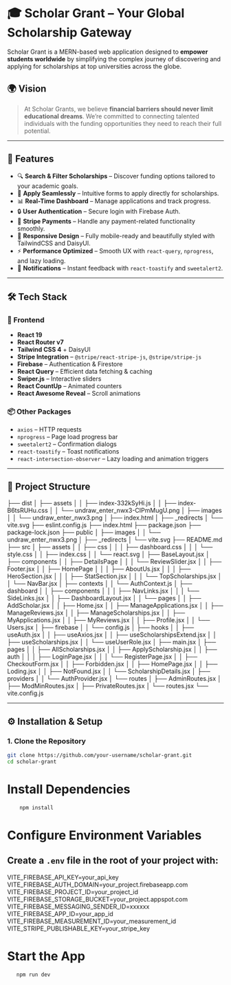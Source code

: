 # 🎓 Scholar Grant – Your Global Scholarship Gateway

Scholar Grant is a MERN-based web application designed to **empower students worldwide** by simplifying the complex journey of discovering and applying for scholarships at top universities across the globe.

## 🌍 Vision

> At Scholar Grants, we believe **financial barriers should never limit educational dreams**. We’re committed to connecting talented individuals with the funding opportunities they need to reach their full potential.

---

## 🚀 Features

- 🔍 **Search & Filter Scholarships** – Discover funding options tailored to your academic goals.
- 📝 **Apply Seamlessly** – Intuitive forms to apply directly for scholarships.
- 📊 **Real-Time Dashboard** – Manage applications and track progress.
- 🔒 **User Authentication** – Secure login with Firebase Auth.
- 💸 **Stripe Payments** – Handle any payment-related functionality smoothly.
- 📱 **Responsive Design** – Fully mobile-ready and beautifully styled with TailwindCSS and DaisyUI.
- ⚡ **Performance Optimized** – Smooth UX with `react-query`, `nprogress`, and lazy loading.
- 🔔 **Notifications** – Instant feedback with `react-toastify` and `sweetalert2`.

---

## 🛠️ Tech Stack

### 🧩 Frontend
- **React 19**
- **React Router v7**
- **Tailwind CSS 4** + DaisyUI
- **Stripe Integration** – `@stripe/react-stripe-js`, `@stripe/stripe-js`
- **Firebase** – Authentication & Firestore
- **React Query** – Efficient data fetching & caching
- **Swiper.js** – Interactive sliders
- **React CountUp** – Animated counters
- **React Awesome Reveal** – Scroll animations

### 📦 Other Packages
- `axios` – HTTP requests
- `nprogress` – Page load progress bar
- `sweetalert2` – Confirmation dialogs
- `react-toastify` – Toast notifications
- `react-intersection-observer` – Lazy loading and animation triggers

---

## 📁 Project Structure

├── dist
│   ├── assets
│   │   ├── index-332kSyHi.js
│   │   ├── index-B6tsRUHu.css
│   │   └── undraw_enter_nwx3-CIPmMugU.png
│   ├── images
│   │   └── undraw_enter_nwx3.png
│   ├── index.html
│   ├── _redirects
│   └── vite.svg
├── eslint.config.js
├── index.html
├── package.json
├── package-lock.json
├── public
│   ├── images
│   │   └── undraw_enter_nwx3.png
│   ├── _redirects
│   └── vite.svg
├── README.md
├── src
│   ├── assets
│   │   ├── css
│   │   │   ├── dashboard.css
│   │   │   └── style.css
│   │   ├── index.css
│   │   └── react.svg
│   ├── BaseLayout.jsx
│   ├── components
│   │   ├── DetailsPage
│   │   │   └── ReviewSlider.jsx
│   │   ├── Footer.jsx
│   │   ├── HomePage
│   │   │   ├── AboutUs.jsx
│   │   │   ├── HeroSection.jsx
│   │   │   ├── StatSection.jsx
│   │   │   └── TopScholarships.jsx
│   │   └── NavBar.jsx
│   ├── contexts
│   │   └── AuthContext.js
│   ├── dashboard
│   │   ├── components
│   │   │   ├── NavLinks.jsx
│   │   │   └── SideLinks.jsx
│   │   ├── DashboardLayout.jsx
│   │   └── pages
│   │       ├── AddScholar.jsx
│   │       ├── Home.jsx
│   │       ├── ManageApplications.jsx
│   │       ├── ManageReviews.jsx
│   │       ├── ManageScholarships.jsx
│   │       ├── MyApplications.jsx
│   │       ├── MyReviews.jsx
│   │       ├── Profile.jsx
│   │       └── Users.jsx
│   ├── firebase
│   │   └── config.js
│   ├── hooks
│   │   ├── useAuth.jsx
│   │   ├── useAxios.jsx
│   │   ├── useScholarshipsExtend.jsx
│   │   ├── useScholarships.jsx
│   │   └── useUserRole.jsx
│   ├── main.jsx
│   ├── pages
│   │   ├── AllScholarships.jsx
│   │   ├── ApplyScholarship.jsx
│   │   ├── auth
│   │   │   ├── LoginPage.jsx
│   │   │   └── RegisterPage.jsx
│   │   ├── CheckoutForm.jsx
│   │   ├── Forbidden.jsx
│   │   ├── HomePage.jsx
│   │   ├── Loding.jsx
│   │   ├── NotFound.jsx
│   │   └── ScholarshipDetails.jsx
│   ├── providers
│   │   └── AuthProvider.jsx
│   └── routes
│       ├── AdminRoutes.jsx
│       ├── ModMinRoutes.jsx
│       ├── PrivateRoutes.jsx
│       └── routes.jsx
└── vite.config.js


---

## ⚙️ Installation & Setup

### 1. Clone the Repository

```bash
git clone https://github.com/your-username/scholar-grant.git
cd scholar-grant
```

# Install Dependencies
``` bash
    npm install
```

# Configure Environment Variables
## Create a `.env` file in the root of your project with:

VITE_FIREBASE_API_KEY=your_api_key
VITE_FIREBASE_AUTH_DOMAIN=your_project.firebaseapp.com
VITE_FIREBASE_PROJECT_ID=your_project_id
VITE_FIREBASE_STORAGE_BUCKET=your_project.appspot.com
VITE_FIREBASE_MESSAGING_SENDER_ID=xxxxxx
VITE_FIREBASE_APP_ID=your_app_id
VITE_FIREBASE_MEASUREMENT_ID=your_measurement_id
VITE_STRIPE_PUBLISHABLE_KEY=your_stripe_key

# Start the App
```bash
   npm run dev
```

